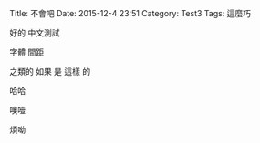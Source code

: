 Title: 不會吧
Date: 2015-12-4 23:51
Category: Test3
Tags: 這麼巧


好的
中文測試

字體          間距

之類的	如果	是	這樣	   的




哈哈


噢噎



煩呦






